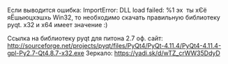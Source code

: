 Если выводится ошибка: ImportError: DLL load failed: %1 эх  ты хЄё  яЁшыюцхэшхь Win32, то необходимо скачать правильную библиотеку pyqt. x32 и x64 имеет значение :)

Ссылка на библиотеку pyqt для питона 2.7
оф. сайт: http://sourceforge.net/projects/pyqt/files/PyQt4/PyQt-4.11.4/PyQt4-4.11.4-gpl-Py2.7-Qt4.8.7-x32.exe
Зеркало:
https://yadi.sk/d/wTZ_crWW35DdyD
